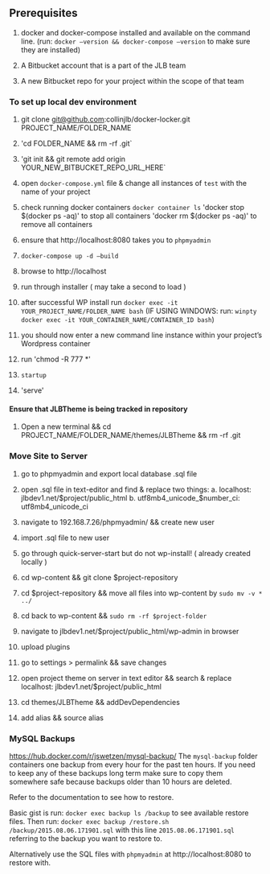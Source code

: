 ## Prerequisites

1. docker and docker-compose installed and available on the command line. (run: `docker —version && docker-compose —version` to make sure they are installed)

2. A Bitbucket account that is a part of the JLB team

3. A new Bitbucket repo for your project within the scope of that team


### To set up local dev environment

1. git clone git@github.com:collinjlb/docker-locker.git PROJECT_NAME/FOLDER_NAME

2. 'cd FOLDER_NAME && rm -rf .git`

3. 'git init && git remote add origin YOUR_NEW_BITBUCKET_REPO_URL_HERE`

4. open  `docker-compose.yml` file & change all instances of `test` with the name of your project

5. check running docker containers `docker container ls`
 'docker stop $(docker ps -aq)' to stop all containers
 'docker rm $(docker ps -aq)' to remove all containers

7. ensure that http://localhost:8080 takes you to `phpmyadmin`

8. `docker-compose up -d —build`

9. browse to http://localhost

10. run through installer ( may take a second to load )

11. after successful WP install run `docker exec -it YOUR_PROJECT_NAME/FOLDER_NAME bash` (IF USING WINDOWS: run: `winpty docker exec -it YOUR_CONTAINER_NAME/CONTAINER_ID bash`)

12. you should now enter a new command line instance within your project’s Wordpress container

13. run 'chmod -R 777 *'

14. `startup`

15. 'serve'


#### Ensure that JLBTheme is being tracked in repository

1. Open a new terminal && cd PROJECT_NAME/FOLDER_NAME/themes/JLBTheme && rm -rf .git


### Move Site to Server

1. go to phpmyadmin and export local database .sql file

2. open .sql file in text-editor and find & replace two things:
  a. localhost: jlbdev1.net/$project/public_html
  b. utf8mb4_unicode_$number_ci: utf8mb4_unicode_ci

3. navigate to 192.168.7.26/phpmyadmin/ && create new user

4. import .sql file to new user

5. go through quick-server-start but do not wp-install! ( already created locally )

6. cd wp-content && git clone $project-repository

7. cd $project-repository && move all files into wp-content by ``` sudo mv -v * ../ ```

8. cd back to wp-content && ```sudo rm -rf $project-folder```

9. navigate to jlbdev1.net/$project/public_html/wp-admin in browser

10. upload plugins

11. go to settings > permalink && save changes

12. open project theme on server in text editor && search & replace localhost: jlbdev1.net/$project/public_html

13. cd themes/JLBTheme && addDevDependencies

14. add alias && source alias


### MySQL Backups

https://hub.docker.com/r/jswetzen/mysql-backup/
The `mysql-backup` folder containers one backup from every hour for the past ten hours. If you need to keep any of these backups long term make sure to copy them somewhere safe because backups older than 10 hours are deleted.

Refer to the documentation to see how to restore.

Basic gist is run: `docker exec backup ls /backup` to see available restore files.
Then run: `docker exec backup /restore.sh /backup/2015.08.06.171901.sql` with this line `2015.08.06.171901.sql` referring to the backup you want to restore to.

Alternatively use the SQL files with `phpmyadmin` at http://localhost:8080 to restore with.
